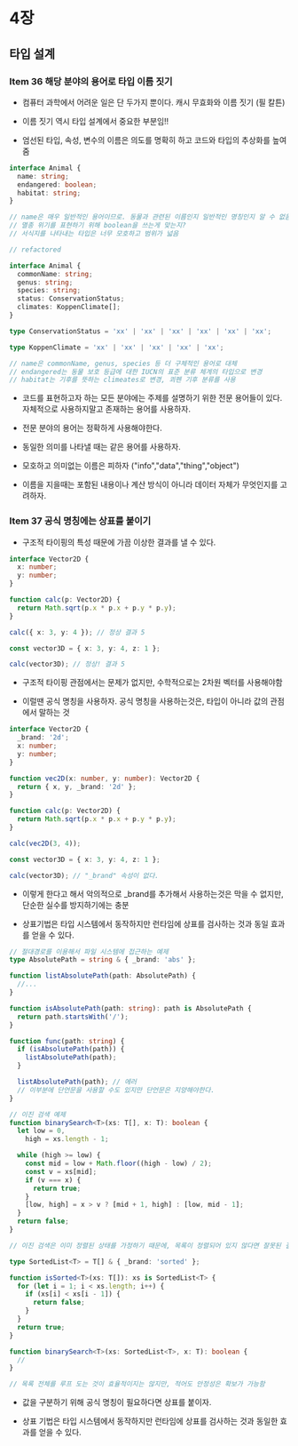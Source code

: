 # 4장

## 타입 설계

### Item 36 해당 분야의 용어로 타입 이름 짓기

- 컴퓨터 과학에서 어려운 일은 단 두가지 뿐이다. 캐시 무효화와 이름 짓기 (필 칼튼)

- 이름 짓기 역시 타입 설계에서 중요한 부분임!!

- 엄선된 타입, 속성, 변수의 이름은 의도를 명확히 하고 코드와 타입의 추상화를 높여줌

```ts
interface Animal {
  name: string;
  endangered: boolean;
  habitat: string;
}

// name은 매우 일반적인 용어이므로. 동물과 관련된 이름인지 일반적인 명칭인지 알 수 없음
// 멸종 위기를 표현하기 위해 boolean을 쓰는게 맞는지?
// 서식지를 나타내는 타입은 너무 모호하고 범위가 넓음

// refactored

interface Animal {
  commonName: string;
  genus: string;
  species: string;
  status: ConservationStatus;
  climates: KoppenClimate[];
}

type ConservationStatus = 'xx' | 'xx' | 'xx' | 'xx' | 'xx' | 'xx';

type KoppenClimate = 'xx' | 'xx' | 'xx' | 'xx' | 'xx';

// name은 commonName, genus, species 등 더 구체적인 용어로 대체
// endangered는 동물 보호 등급에 대한 IUCN의 표준 분류 체계의 타입으로 변경
// habitat는 기후를 뜻하는 climeates로 변경, 쾨펜 기후 분류를 사용
```

- 코드를 표현하고자 하는 모든 분야에는 주제를 설명하기 위한 전문 용어들이 있다. 자체적으로 사용하지말고 존재하는 용어를 사용하자.

- 전문 분야의 용어는 정확하게 사용해야한다.

- 동일한 의미를 나타낼 때는 같은 용어를 사용하자.

- 모호하고 의미없는 이름은 피하자 ("info","data","thing","object")

- 이름을 지을때는 포함된 내용이나 계산 방식이 아니라 데이터 자체가 무엇인지를 고려하자.

### Item 37 공식 명칭에는 상표를 붙이기

- 구조적 타이핑의 특성 때문에 가끔 이상한 결과를 낼 수 있다.

```ts
interface Vector2D {
  x: number;
  y: number;
}

function calc(p: Vector2D) {
  return Math.sqrt(p.x * p.x + p.y * p.y);
}

calc({ x: 3, y: 4 }); // 정상 결과 5

const vector3D = { x: 3, y: 4, z: 1 };

calc(vector3D); // 정상! 결과 5
```

- 구조적 타이핑 관점에서는 문제가 없지만, 수학적으로는 2차원 벡터를 사용해야함

- 이럴땐 공식 명칭을 사용하자. 공식 명칭을 사용하는것은, 타입이 아니라 값의 관점에서 말하는 것

```ts
interface Vector2D {
  _brand: '2d';
  x: number;
  y: number;
}

function vec2D(x: number, y: number): Vector2D {
  return { x, y, _brand: '2d' };
}

function calc(p: Vector2D) {
  return Math.sqrt(p.x * p.x + p.y * p.y);
}

calc(vec2D(3, 4));

const vector3D = { x: 3, y: 4, z: 1 };

calc(vector3D); // "_brand" 속성이 없다.
```

- 이렇게 한다고 해서 악의적으로 \_brand를 추가해서 사용하는것은 막을 수 없지만, 단순한 실수를 방지하기에는 충분

- 상표기법은 타입 시스템에서 동작하지만 런타임에 상표를 검사하는 것과 동일 효과를 얻을 수 있다.

```ts
// 절대경로를 이용해서 파일 시스템에 접근하는 예제
type AbsolutePath = string & { _brand: 'abs' };

function listAbsolutePath(path: AbsolutePath) {
  //...
}

function isAbsolutePath(path: string): path is AbsolutePath {
  return path.startsWith('/');
}

function func(path: string) {
  if (isAbsolutePath(path)) {
    listAbsolutePath(path);
  }

  listAbsolutePath(path); // 에러
  // 이부분에 단언문을 사용할 수도 있지만 단언문은 지양해야한다.
}
```

```ts
// 이진 검색 예제
function binarySearch<T>(xs: T[], x: T): boolean {
  let low = 0,
    high = xs.length - 1;

  while (high >= low) {
    const mid = low + Math.floor((high - low) / 2);
    const v = xs[mid];
    if (v === x) {
      return true;
    }
    [low, high] = x > v ? [mid + 1, high] : [low, mid - 1];
  }
  return false;
}

// 이진 검색은 이미 정렬된 상태를 가정하기 때문에, 목록이 정렬되어 있지 않다면 잘못된 결과가 나온다.

type SortedList<T> = T[] & { _brand: 'sorted' };

function isSorted<T>(xs: T[]): xs is SortedList<T> {
  for (let i = 1; i < xs.length; i++) {
    if (xs[i] < xs[i - 1]) {
      return false;
    }
  }
  return true;
}

function binarySearch<T>(xs: SortedList<T>, x: T): boolean {
  //
}

// 목록 전체를 루프 도는 것이 효율적이지는 않지만, 적어도 안정성은 확보가 가능함
```

- 값을 구분하기 위해 공식 명칭이 필요하다면 상표를 붙이자.

- 상표 기법은 타입 시스템에서 동작하지만 런타임에 상표를 검사하는 것과 동일한 효과를 얻을 수 있다.
